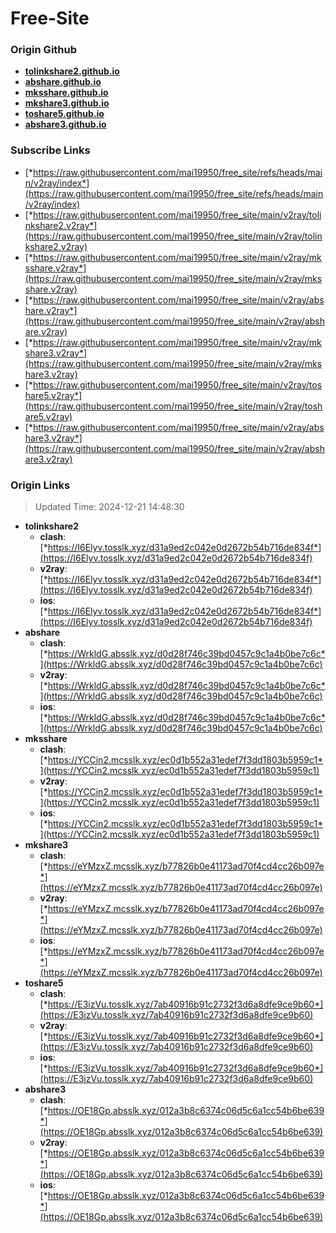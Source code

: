 # Free-Site

### Origin Github

- [**tolinkshare2.github.io**](https://github.com/tolinkshare2/tolinkshare2.github.io)
- [**abshare.github.io**](https://github.com/abshare/abshare.github.io)
- [**mksshare.github.io**](https://github.com/mksshare/mksshare.github.io)
- [**mkshare3.github.io**](https://github.com/mkshare3/mkshare3.github.io)
- [**toshare5.github.io**](https://github.com/toshare5/toshare5.github.io)
- [**abshare3.github.io**](https://github.com/abshare3/abshare3.github.io)

### Subscribe Links

- [*https://raw.githubusercontent.com/mai19950/free_site/refs/heads/main/v2ray/index*](https://raw.githubusercontent.com/mai19950/free_site/refs/heads/main/v2ray/index)
- [*https://raw.githubusercontent.com/mai19950/free_site/main/v2ray/tolinkshare2.v2ray*](https://raw.githubusercontent.com/mai19950/free_site/main/v2ray/tolinkshare2.v2ray)
- [*https://raw.githubusercontent.com/mai19950/free_site/main/v2ray/mksshare.v2ray*](https://raw.githubusercontent.com/mai19950/free_site/main/v2ray/mksshare.v2ray)
- [*https://raw.githubusercontent.com/mai19950/free_site/main/v2ray/abshare.v2ray*](https://raw.githubusercontent.com/mai19950/free_site/main/v2ray/abshare.v2ray)
- [*https://raw.githubusercontent.com/mai19950/free_site/main/v2ray/mkshare3.v2ray*](https://raw.githubusercontent.com/mai19950/free_site/main/v2ray/mkshare3.v2ray)
- [*https://raw.githubusercontent.com/mai19950/free_site/main/v2ray/toshare5.v2ray*](https://raw.githubusercontent.com/mai19950/free_site/main/v2ray/toshare5.v2ray)
- [*https://raw.githubusercontent.com/mai19950/free_site/main/v2ray/abshare3.v2ray*](https://raw.githubusercontent.com/mai19950/free_site/main/v2ray/abshare3.v2ray)

### Origin Links

> Updated Time: 2024-12-21 14:48:30

- **tolinkshare2**
  - **clash**: [*https://I6Elyv.tosslk.xyz/d31a9ed2c042e0d2672b54b716de834f*](https://I6Elyv.tosslk.xyz/d31a9ed2c042e0d2672b54b716de834f)
  - **v2ray**: [*https://I6Elyv.tosslk.xyz/d31a9ed2c042e0d2672b54b716de834f*](https://I6Elyv.tosslk.xyz/d31a9ed2c042e0d2672b54b716de834f)
  - **ios**: [*https://I6Elyv.tosslk.xyz/d31a9ed2c042e0d2672b54b716de834f*](https://I6Elyv.tosslk.xyz/d31a9ed2c042e0d2672b54b716de834f)
- **abshare**
  - **clash**: [*https://WrkldG.absslk.xyz/d0d28f746c39bd0457c9c1a4b0be7c6c*](https://WrkldG.absslk.xyz/d0d28f746c39bd0457c9c1a4b0be7c6c)
  - **v2ray**: [*https://WrkldG.absslk.xyz/d0d28f746c39bd0457c9c1a4b0be7c6c*](https://WrkldG.absslk.xyz/d0d28f746c39bd0457c9c1a4b0be7c6c)
  - **ios**: [*https://WrkldG.absslk.xyz/d0d28f746c39bd0457c9c1a4b0be7c6c*](https://WrkldG.absslk.xyz/d0d28f746c39bd0457c9c1a4b0be7c6c)
- **mksshare**
  - **clash**: [*https://YCCin2.mcsslk.xyz/ec0d1b552a31edef7f3dd1803b5959c1*](https://YCCin2.mcsslk.xyz/ec0d1b552a31edef7f3dd1803b5959c1)
  - **v2ray**: [*https://YCCin2.mcsslk.xyz/ec0d1b552a31edef7f3dd1803b5959c1*](https://YCCin2.mcsslk.xyz/ec0d1b552a31edef7f3dd1803b5959c1)
  - **ios**: [*https://YCCin2.mcsslk.xyz/ec0d1b552a31edef7f3dd1803b5959c1*](https://YCCin2.mcsslk.xyz/ec0d1b552a31edef7f3dd1803b5959c1)
- **mkshare3**
  - **clash**: [*https://eYMzxZ.mcsslk.xyz/b77826b0e41173ad70f4cd4cc26b097e*](https://eYMzxZ.mcsslk.xyz/b77826b0e41173ad70f4cd4cc26b097e)
  - **v2ray**: [*https://eYMzxZ.mcsslk.xyz/b77826b0e41173ad70f4cd4cc26b097e*](https://eYMzxZ.mcsslk.xyz/b77826b0e41173ad70f4cd4cc26b097e)
  - **ios**: [*https://eYMzxZ.mcsslk.xyz/b77826b0e41173ad70f4cd4cc26b097e*](https://eYMzxZ.mcsslk.xyz/b77826b0e41173ad70f4cd4cc26b097e)
- **toshare5**
  - **clash**: [*https://E3izVu.tosslk.xyz/7ab40916b91c2732f3d6a8dfe9ce9b60*](https://E3izVu.tosslk.xyz/7ab40916b91c2732f3d6a8dfe9ce9b60)
  - **v2ray**: [*https://E3izVu.tosslk.xyz/7ab40916b91c2732f3d6a8dfe9ce9b60*](https://E3izVu.tosslk.xyz/7ab40916b91c2732f3d6a8dfe9ce9b60)
  - **ios**: [*https://E3izVu.tosslk.xyz/7ab40916b91c2732f3d6a8dfe9ce9b60*](https://E3izVu.tosslk.xyz/7ab40916b91c2732f3d6a8dfe9ce9b60)
- **abshare3**
  - **clash**: [*https://OE18Gp.absslk.xyz/012a3b8c6374c06d5c6a1cc54b6be639*](https://OE18Gp.absslk.xyz/012a3b8c6374c06d5c6a1cc54b6be639)
  - **v2ray**: [*https://OE18Gp.absslk.xyz/012a3b8c6374c06d5c6a1cc54b6be639*](https://OE18Gp.absslk.xyz/012a3b8c6374c06d5c6a1cc54b6be639)
  - **ios**: [*https://OE18Gp.absslk.xyz/012a3b8c6374c06d5c6a1cc54b6be639*](https://OE18Gp.absslk.xyz/012a3b8c6374c06d5c6a1cc54b6be639)
